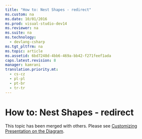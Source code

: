 ```yaml
---
title: "How to: Nest Shapes - redirect"
ms.custom: na
ms.date: 10/01/2016
ms.prod: visual-studio-dev14
ms.reviewer: na
ms.suite: na
ms.technology: 
  - devlang-csharp
ms.tgt_pltfrm: na
ms.topic: article
ms.assetid: 6bd7248d-4bb6-469a-bb42-f271feef1ada
caps.latest.revision: 8
manager: kamrani
translation.priority.mt: 
  - cs-cz
  - pl-pl
  - pt-br
  - tr-tr
---
```

# How to: Nest Shapes - redirect
This topic has been merged with others. Please see [Customizing Presentation on the Diagram](../VS_IDE/Customizing-Presentation-on-the-Diagram.md).